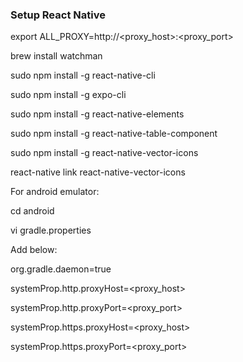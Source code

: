 ### Setup React Native

export ALL_PROXY=http://<proxy_host>:<proxy_port>

brew install watchman

sudo npm install -g react-native-cli

sudo npm install -g expo-cli

sudo npm install -g react-native-elements

sudo npm install -g react-native-table-component

sudo npm install -g react-native-vector-icons

react-native link react-native-vector-icons


For android emulator:

cd android

vi gradle.properties


Add below:

org.gradle.daemon=true

systemProp.http.proxyHost=<proxy_host>

systemProp.http.proxyPort=<proxy_port>

systemProp.https.proxyHost=<proxy_host>

systemProp.https.proxyPort=<proxy_port>